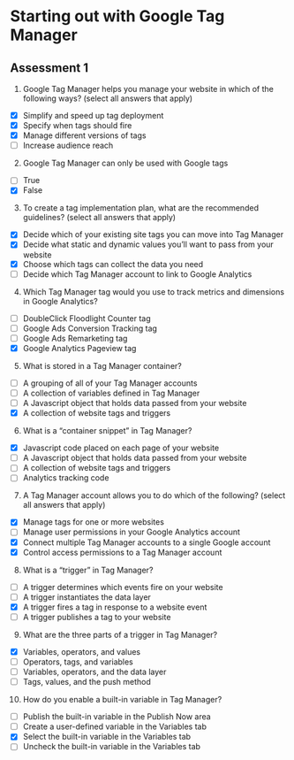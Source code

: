 # Starting out with Google Tag Manager


## Assessment 1

1. Google Tag Manager helps you manage your website in which of the following ways? (select all answers that apply)

- [x] Simplify and speed up tag deployment
- [x] Specify when tags should fire
- [x] Manage different versions of tags
- [ ] Increase audience reach

2. Google Tag Manager can only be used with Google tags

- [ ] True
- [x] False

3. To create a tag implementation plan, what are the recommended guidelines? (select all answers that apply)

- [x] Decide which of your existing site tags you can move into Tag Manager
- [x] Decide what static and dynamic values you’ll want to pass from your website
- [x] Choose which tags can collect the data you need
- [ ] Decide which Tag Manager account to link to Google Analytics

4. Which Tag Manager tag would you use to track metrics and dimensions in Google Analytics?

- [ ] DoubleClick Floodlight Counter tag
- [ ] Google Ads Conversion Tracking tag
- [ ] Google Ads Remarketing tag
- [x] Google Analytics Pageview tag

5. What is stored in a Tag Manager container?

- [ ] A grouping of all of your Tag Manager accounts
- [ ] A collection of variables defined in Tag Manager
- [ ] A Javascript object that holds data passed from your website
- [x] A collection of website tags and triggers

6. What is a “container snippet” in Tag Manager?

- [x] Javascript code placed on each page of your website
- [ ] A Javascript object that holds data passed from your website
- [ ] A collection of website tags and triggers
- [ ] Analytics tracking code

7. A Tag Manager account allows you to do which of the following? (select all answers that apply)

- [x] Manage tags for one or more websites
- [ ] Manage user permissions in your Google Analytics account
- [x] Connect multiple Tag Manager accounts to a single Google account
- [x] Control access permissions to a Tag Manager account

8. What is a “trigger” in Tag Manager?

- [ ] A trigger determines which events fire on your website
- [ ] A trigger instantiates the data layer
- [x] A trigger fires a tag in response to a website event
- [ ] A trigger publishes a tag to your website

9. What are the three parts of a trigger in Tag Manager?

- [x] Variables, operators, and values
- [ ] Operators, tags, and variables
- [ ] Variables, operators, and the data layer
- [ ] Tags, values, and the push method

10. How do you enable a built-in variable in Tag Manager?

- [ ] Publish the built-in variable in the Publish Now area
- [ ] Create a user-defined variable in the Variables tab
- [x] Select the built-in variable in the Variables tab
- [ ] Uncheck the built-in variable in the Variables tab
